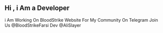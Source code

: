 ## Hi , i Am a Developer
i Am Working On BloodStrike Website For My Community On Telegram
Join Us @BloodStrikeFarsi
Dev @AliSlayer
